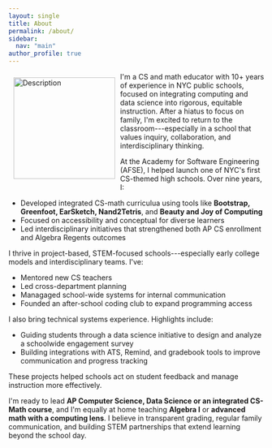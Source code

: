 ```yaml
---
layout: single
title: About
permalink: /about/
sidebar:
  nav: "main"
author_profile: true
---
```

<p style="float: left; margin: 10px;">
  <img src="{{ '/assets/images/headshot.jpg' | relative_url }}" alt="Description" width="200" />
</p>

I'm a CS and math educator with 10+ years of experience in NYC public schools, focused on integrating computing and data science into rigorous, equitable instruction. After a hiatus to focus on family, I'm excited to return to the classroom---especially in a school that values inquiry, collaboration, and interdisciplinary thinking.

At the Academy for Software Engineering (AFSE), I helped launch one of NYC's first CS-themed high schools. Over nine years, I:
- Developed integrated CS-math curriculua using tools like **Bootstrap, Greenfoot, EarSketch, Nand2Tetris**, and **Beauty and Joy of Computing**
- Focused on accessibility and conceptual for diverse learners
- Led interdisciplinary initiatives that strengthened both AP CS enrollment and Algebra Regents outcomes

I thrive in project-based, STEM-focused schools---especially early college models and interdisciplinary teams. I've:
- Mentored new CS teachers
- Led cross-department planning
- Managaged school-wide systems for internal communication
- Founded an after-school coding club to expand programming access

I also bring technical systems experience. Highlights include:
- Guiding students through a data science initiative to design and analyze a schoolwide engagement survey
- Building integrations with ATS, Remind, and gradebook tools to improve communication and progress tracking

These projects helped schools act on student feedback and manage instruction more effectively.

I'm ready to lead **AP Computer Science, Data Science or an integrated CS-Math course**, and I'm equally at home teaching **Algebra I** or **advanced math with a computing lens**. I believe in transparent grading, regular family communication, and building STEM partnerships that extend learning beyond the school day.

<img src="https://https://script.google.com/macros/s/AKfycbyE28QRl0vWZcFSGDx6Q_Puh9rHIlykafvxqONShO1sfiChdv7C13DjqRvcPbKU1l4Y/exec?pixel=portfolio&path=/about&referrer=teaching-portfolio" width="1" height="1" style="display:none" />
